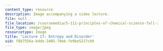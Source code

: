 ```yaml
---
content_type: resource
description: Image accompanying a video lecture.
file: null
file_location: /coursemedia/5-111-principles-of-chemical-science-fall-2008/f8b7556abdde340570ebfe9be5217cb9_17.jpg
file_type: image/jpeg
resourcetype: Image
title: 'Lecture 17: Entropy and Disorder'
uid: f8b7556a-bdde-3405-70eb-fe9be5217cb9
---
```

